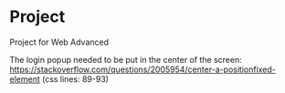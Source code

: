 # Project
 Project for Web Advanced

The login popup needed to be put in the center of the screen: https://stackoverflow.com/questions/2005954/center-a-positionfixed-element (css lines: 89-93)
